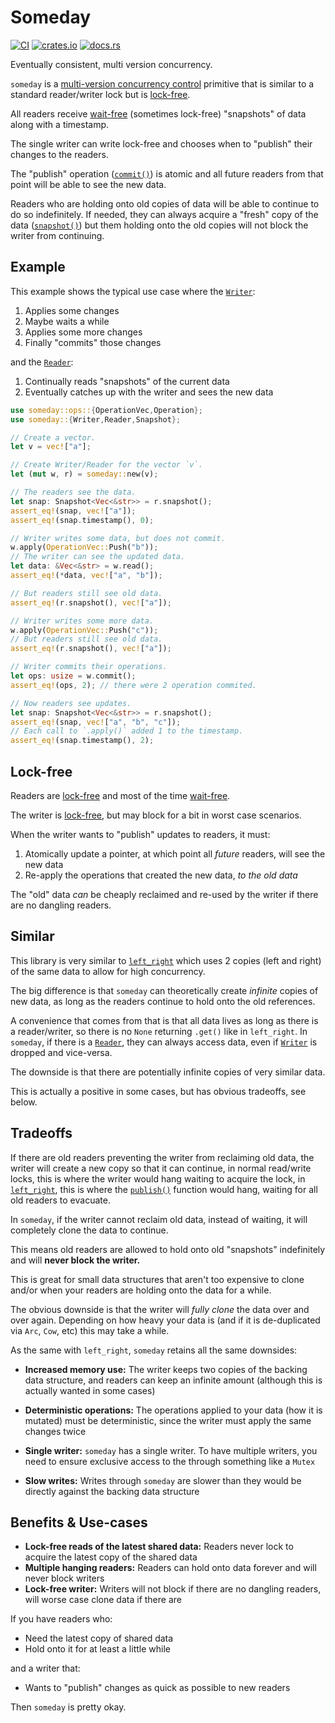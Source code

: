 # Someday
[![CI](https://github.com/hinto-janai/someday/actions/workflows/ci.yml/badge.svg)](https://github.com/hinto-janai/someday/actions/workflows/ci.yml) [![crates.io](https://img.shields.io/crates/v/someday.svg)](https://crates.io/crates/someday) [![docs.rs](https://docs.rs/someday/badge.svg)](https://docs.rs/someday)

Eventually consistent, multi version concurrency.

`someday` is a [multi-version concurrency control](https://en.wikipedia.org/wiki/Multiversion_concurrency_control) primitive that is similar to a standard reader/writer lock but is [lock-free](https://en.wikipedia.org/wiki/Non-blocking_algorithm#Lock-freedom).

All readers receive [wait-free](https://en.wikipedia.org/wiki/Non-blocking_algorithm#Wait-freedom) (sometimes lock-free) "snapshots" of data along with a timestamp.

The single writer can write lock-free and chooses when to "publish" their changes to the readers.

The "publish" operation ([`commit()`](https://docs.rs/someday/struct.Writer.html#method.commit)) is atomic and all future readers from that point will be able to see the new data.

Readers who are holding onto old copies of data will be able to continue to do so indefinitely. If needed, they can always acquire a "fresh" copy of the data ([`snapshot()`](https://docs.rs/someday/struct.Reader.html#method.snapshot)) but them holding onto the old copies will not block the writer from continuing.

## Example
This example shows the typical use case where the [`Writer`](https://docs.rs/someday/struct.Writer.html):
1. Applies some changes
2. Maybe waits a while
3. Applies some more changes
4. Finally "commits" those changes

and the [`Reader`](https://docs.rs/someday/struct.Reader.html):
1. Continually reads "snapshots" of the current data
2. Eventually catches up with the writer and sees the new data

```rust
use someday::ops::{OperationVec,Operation};
use someday::{Writer,Reader,Snapshot};

// Create a vector.
let v = vec!["a"];

// Create Writer/Reader for the vector `v`.
let (mut w, r) = someday::new(v);

// The readers see the data.
let snap: Snapshot<Vec<&str>> = r.snapshot();
assert_eq!(snap, vec!["a"]);
assert_eq!(snap.timestamp(), 0);

// Writer writes some data, but does not commit.
w.apply(OperationVec::Push("b"));
// The writer can see the updated data.
let data: &Vec<&str> = w.read();
assert_eq!(*data, vec!["a", "b"]);

// But readers still see old data.
assert_eq!(r.snapshot(), vec!["a"]);

// Writer writes some more data.
w.apply(OperationVec::Push("c"));
// But readers still see old data.
assert_eq!(r.snapshot(), vec!["a"]);

// Writer commits their operations.
let ops: usize = w.commit();
assert_eq!(ops, 2); // there were 2 operation commited.

// Now readers see updates.
let snap: Snapshot<Vec<&str>> = r.snapshot();
assert_eq!(snap, vec!["a", "b", "c"]);
// Each call to `.apply()` added 1 to the timestamp.
assert_eq!(snap.timestamp(), 2);
```

## Lock-free
Readers are [lock-free](https://en.wikipedia.org/wiki/Non-blocking_algorithm#Lock-freedom) and most of the time [wait-free](https://en.wikipedia.org/wiki/Non-blocking_algorithm#Wait-freedom).

The writer is [lock-free](https://en.wikipedia.org/wiki/Non-blocking_algorithm#Lock-freedom), but may block for a bit in worst case scenarios.

When the writer wants to "publish" updates to readers, it must:
1. Atomically update a pointer, at which point all _future_ readers, will see the new data
2. Re-apply the operations that created the new data, _to the old data_

The "old" data _can_ be cheaply reclaimed and re-used by the writer if there are no dangling readers.

## Similar
This library is very similar to [`left_right`](https://docs.rs/left-right) which uses 2 copies (left and right) of the same data to allow for high concurrency.

The big difference is that `someday` can theoretically create _infinite_ copies of new data, as long as the readers continue to hold onto the old references.

A convenience that comes from that is that all data lives as long as there is a reader/writer, so there is no `None` returning `.get()` like in `left_right`. In `someday`, if there is a [`Reader`](https://docs.rs/someday/struct.Reader.html), they can always access data, even if [`Writer`](https://docs.rs/someday/struct.Writer.html) is dropped and vice-versa.

The downside is that there are potentially infinite copies of very similar data.

This is actually a positive in some cases, but has obvious tradeoffs, see below.

## Tradeoffs
If there are old readers preventing the writer from reclaiming old data, the writer will create a new copy so that it can continue, in normal read/write locks, this is where the writer would hang waiting to acquire the lock, in [`left_right`](https://docs.rs/left-right), this is where the [`publish()`](https://docs.rs/left-right/0.11.5/left_right/struct.WriteHandle.html#method.publish) function would hang, waiting for all old readers to evacuate.

In `someday`, if the writer cannot reclaim old data, instead of waiting, it will completely clone the data to continue.

This means old readers are allowed to hold onto old "snapshots" indefinitely and will **never block the writer.**

This is great for small data structures that aren't too expensive to clone and/or when your readers are holding onto the data for a while.

The obvious downside is that the writer will _fully clone_ the data over and over again. Depending on how heavy your data is (and if it is de-duplicated via `Arc`, `Cow`, etc) this may take a while.

As the same with `left_right`, `someday` retains all the same downsides:

- **Increased memory use:** The writer keeps two copies of the backing data structure, and readers can keep an infinite amount (although this is actually wanted in some cases)

- **Deterministic operations:** The operations applied to your data (how it is mutated) must be deterministic, since the writer must apply the same changes twice

- **Single writer:** `someday` has a single writer. To have multiple writers, you need to ensure exclusive access to the through something like a `Mutex`

- **Slow writes:** Writes through `someday` are slower than they would be directly against the backing data structure

## Benefits & Use-cases
- **Lock-free reads of the latest shared data:** Readers never lock to acquire the latest copy of the shared data
- **Multiple hanging readers:** Readers can hold onto data forever and will never block writers
- **Lock-free writer:** Writers will not block if there are no dangling readers, will worse case clone data if there are

If you have readers who:
- Need the latest copy of shared data
- Hold onto it for at least a little while

and a writer that:
- Wants to "publish" changes as quick as possible to new readers

Then `someday` is pretty okay.